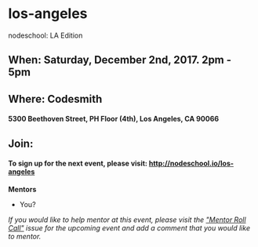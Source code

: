 los-angeles
===========

nodeschool: LA Edition

## When: Saturday, December 2nd, 2017. 2pm - 5pm

## Where: Codesmith
#### 5300 Beethoven Street, PH Floor (4th), Los Angeles, CA 90066

## Join:
#### To sign up for the next event, please visit: http://nodeschool.io/los-angeles

**Mentors**
* You?

_If you would like to help mentor at this event, please visit the ["Mentor Roll Call"](https://github.com/nodeschool/los-angeles/issues) issue for the upcoming event and add a comment that you would like to mentor._
